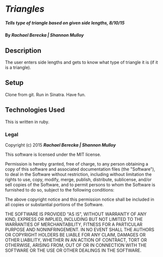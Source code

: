 # _Triangles_

##### _Tells type of triangle based on given side lengths, 8/10/15_

#### By _**Rachael Berecka | Shannon Mulloy**_

## Description

The user enters side lengths and gets to know what type of triangle it is (if it is a triangle).

## Setup

Clone from git.
Run in Sinatra.
Have fun.

## Technologies Used

This is written in ruby.

### Legal

Copyright (c) 2015 **_Rachael Berecka | Shannon Mulloy_**

This software is licensed under the MIT license.

Permission is hereby granted, free of charge, to any person obtaining a copy
of this software and associated documentation files (the "Software"), to deal
in the Software without restriction, including without limitation the rights
to use, copy, modify, merge, publish, distribute, sublicense, and/or sell
copies of the Software, and to permit persons to whom the Software is
furnished to do so, subject to the following conditions:

The above copyright notice and this permission notice shall be included in
all copies or substantial portions of the Software.

THE SOFTWARE IS PROVIDED "AS IS", WITHOUT WARRANTY OF ANY KIND, EXPRESS OR
IMPLIED, INCLUDING BUT NOT LIMITED TO THE WARRANTIES OF MERCHANTABILITY,
FITNESS FOR A PARTICULAR PURPOSE AND NONINFRINGEMENT. IN NO EVENT SHALL THE
AUTHORS OR COPYRIGHT HOLDERS BE LIABLE FOR ANY CLAIM, DAMAGES OR OTHER
LIABILITY, WHETHER IN AN ACTION OF CONTRACT, TORT OR OTHERWISE, ARISING FROM,
OUT OF OR IN CONNECTION WITH THE SOFTWARE OR THE USE OR OTHER DEALINGS IN
THE SOFTWARE.
